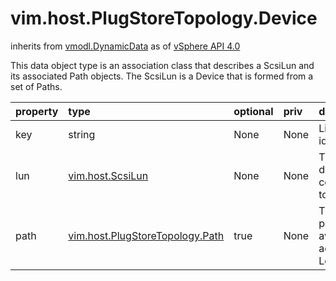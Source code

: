 vim.host.PlugStoreTopology.Device
=================================
inherits from [vmodl.DynamicData](docs/vmodl.DynamicData.md)
as of [vSphere API 4.0](vim.version.md#vim.version.version5)


This data object type is an association class that describes a ScsiLun   and its associated Path objects.  The ScsiLun is a Device that is formed   from a set of Paths.

| property | type | optional | priv | desc |
|:---------|:-----|:---------|:-----|:-----|
| key | string | None | None | Linkable identifier. |
| lun | [vim.host.ScsiLun](vim.host.ScsiLun.md "vim.host.ScsiLun") | None | None | The SCSI device corresponding to logical unit. |
| path | [vim.host.PlugStoreTopology.Path](vim.host.PlugStoreTopology.Path.md "vim.host.PlugStoreTopology.Path") | true | None | The array of paths available to access this LogicalUnit. |


